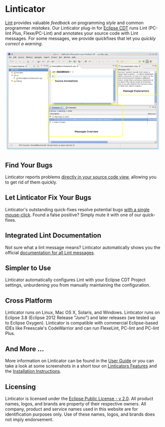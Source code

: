 # Linticator

[Lint](http://www.gimpel.com/html/products.htm) provides valuable *feedback on* programming *style* and common programmer *mistakes*. Our Linticator plug-in for [Eclipse CDT](http://eclipse.org/cdt) runs Lint (PC-lint Plus, Flexe/PC-Lint) and annotates your source code with Lint messages. For some messages, we provide quickfixes that let you *quickly correct a warning*.

![](docs/images/linticator_screenshot.png)

## Find Your Bugs

Linticator reports problems [directly in your source code view](/docs/user_guide.md), allowing you to get rid of them quickly.

## Let Linticator Fix Your Bugs

Linticator's outstanding quick-fixes resolve potential bugs [with a single mouse-click](/docs/features.md). Found a false positive? Simply mute it with one of our quick-fixes.

## Integrated Lint Documentation

Not sure what a lint message means? Linticator automatically shows you the official [documentation for all Lint messages](/docs/features.md).

## Simpler to Use

Linticator automatically configures Lint with your Eclipse CDT Project settings, unburdening you from manually maintaining the configuration. 

## Cross Platform

Linticator runs on Linux, Mac OS X, Solaris, and Windows. Linticator runs on Eclipse 3.8 (Eclipse 2012 Release "Juno") and later releases (we tested up to Eclipse Oxygen). Linticator is compatible with commercial Eclipse-based IDEs like Freescale's CodeWarrior and can run FlexeLint, PC-lint and PC-lint Plus.

## And More ...

More information on Linticator can be found in the [User Guide](/docs/user_guide.md) or you can take a look at some screenshots in a short tour on [Linticators Features](/docs/features.md) and the [Installation Instructions](/docs/installation.md).

## Licensing

Linticator is licensed under the [Eclipse Public License - v 2.0](./LICENSE.txt). All product names, logos, and brands are property of their respective owners. All company, product and service names used in this website are for identification purposes only. Use of these names, logos, and brands does not imply endorsement.